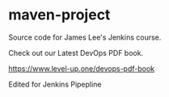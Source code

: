 # maven-project
Source code for James Lee's Jenkins course.

Check out our Latest DevOps PDF book.

https://www.level-up.one/devops-pdf-book


Edited for Jenkins Pipepline
